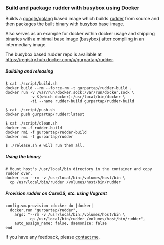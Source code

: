 ### Build and package rudder with busybox using Docker

Builds a [google/golang](https://registry.hub.docker.com/u/google/golang/) based image which builds [rudder](https://github.com/coreos/rudder) from source and then packages the built binary with [busybox](https://registry.hub.docker.com/_/busybox) base image.

Also serves as an example for docker within docker usage and shipping binaries with a minimal base image (busybox) after compiling in an intermediary image.

The busybox based rudder repo is available at https://registry.hub.docker.com/u/gurpartap/rudder.

##### Building and releasing

```
$ cat ./script/build.sh
docker build --rm --force-rm -t gurpartap/rudder-build .
docker run -v /var/run/docker.sock:/var/run/docker.sock \
           -v $(which docker):/usr/local/bin/docker \
           -ti --name rudder-build gurpartap/rudder-build
```

```
$ cat ./script/push.sh
docker push gurpartap/rudder:latest
```

```
$ cat ./script/clean.sh
docker rm -f rudder-build
docker rmi -f gurpartap/rudder-build
docker rmi -f gurpartap/rudder
```

```
$ ./release.sh # will run them all.
```

##### Using the binary

```
# Mount host's /usr/local/bin directory in the container and copy rudder over.
docker run --rm -v /usr/local/bin:/volumes/host/bin \
  cp /usr/local/bin/rudder /volumes/host/bin/rudder
```

##### Provision rudder on CoreOS, etc. using Vagrant

```
config.vm.provision :docker do |docker|
  docker.run "gurpartap/rudder",
    args: "--rm -v /usr/local/bin:/volumes/host/bin \
           cp /usr/local/bin/rudder /volumes/host/bin/rudder",
    auto_assign_name: false, daemonize: false
end
```

If you have any feedback, please [contact me](http://gurpartap.com/).
